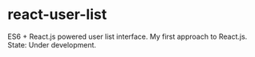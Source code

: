 # react-user-list
ES6 + React.js powered user list interface. 
My first approach to React.js. 
State: Under development.
